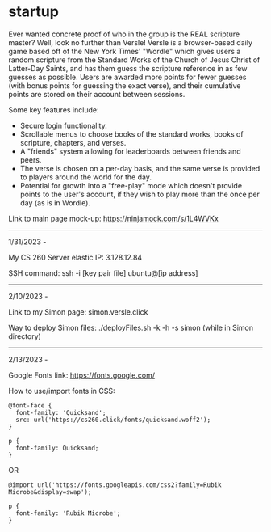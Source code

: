 # startup
Ever wanted concrete proof of who in the group is the REAL scripture master? Well, look no further than Versle!
Versle is a browser-based daily game based off of the New York Times' "Wordle" which gives users a random scripture
from the Standard Works of the Church of Jesus Christ of Latter-Day Saints, and has them guess the scripture
reference in as few guesses as possible. Users are awarded more points for fewer guesses (with bonus points for
guessing the exact verse), and their cumulative points are stored on their account between sessions.

Some key features include:
- Secure login functionality.
- Scrollable menus to choose books of the standard works, books of scripture, chapters, and verses.
- A "friends" system allowing for leaderboards between friends and peers.
- The verse is chosen on a per-day basis, and the same verse is provided to players around the world for the day.
- Potential for growth into a "free-play" mode which doesn't provide points to the user's account, if they wish
  to play more than the once per day (as is in Wordle).

Link to main page mock-up: https://ninjamock.com/s/1L4WVKx

------------------------------------------------------------------------------------------------------------------

1/31/2023 - 

My CS 260 Server elastic IP: 3.128.12.84

SSH command: ssh -i [key pair file] ubuntu@[ip address]

------------------------------------------------------------------------------------------------------------------

2/10/2023 - 

Link to my Simon page: simon.versle.click

Way to deploy Simon files:
./deployFiles.sh -k <yourpemkey> -h <yourdomain> -s simon (while in Simon directory)

------------------------------------------------------------------------------------------------------------------

2/13/2023 - 

Google Fonts link: https://fonts.google.com/

How to use/import fonts in CSS:

```
@font-face {
  font-family: 'Quicksand';
  src: url('https://cs260.click/fonts/quicksand.woff2');
}

p {
  font-family: Quicksand;
}
```

OR

```
@import url('https://fonts.googleapis.com/css2?family=Rubik Microbe&display=swap');

p {
  font-family: 'Rubik Microbe';
}
```
